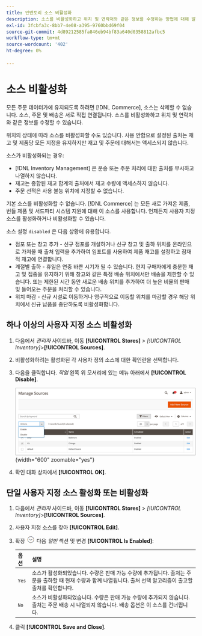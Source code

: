 ```yaml
---
title: 인벤토리 소스 비활성화
description: 소스를 비활성화하고 위치 및 연락처와 같은 정보를 수정하는 방법에 대해 알아봅니다.
exl-id: 3fcbfa3c-8bb7-4e08-a395-9760bbd69f04
source-git-commit: 4d89212585fa846eb94bf83a640d0358812afbc5
workflow-type: tm+mt
source-wordcount: '402'
ht-degree: 0%

---
```


# 소스 비활성화

모든 주문 데이터가에 유지되도록 하려면 [!DNL Commerce], 소스는 삭제할 수 없습니다. 소스, 주문 및 배송은 서로 직접 연결됩니다. 소스를 비활성화하고 위치 및 연락처와 같은 정보를 수정할 수 있습니다.

위치의 상태에 따라 소스를 비활성화할 수도 있습니다. 사용 안함으로 설정된 출처는 재고 및 제품당 모든 지정을 유지하지만 재고 및 주문에 대해서는 액세스되지 않습니다.

소스가 비활성화되는 경우:

- [!DNL Inventory Management] 은 운송 또는 주문 처리에 대한 출처를 무시하고 나열하지 않습니다.
- 재고는 종합된 재고 합계의 출처에서 재고 수량에 액세스하지 않습니다.
- 주문 선적은 사용 불능 위치에 지정할 수 없습니다.

기본 소스를 비활성화할 수 없습니다. [!DNL Commerce] 는 모든 새로 가져온 제품, 번들 제품 및 서드파티 시스템 지원에 대해 이 소스를 사용합니다. 언제든지 사용자 지정 소스를 활성화하거나 비활성화할 수 있습니다.

소스 설정 `disabled` 은 다음 상황에 유용합니다.

- 점포 또는 창고 추가 - 신규 점포를 개설하거나 신규 창고 및 출하 위치를 온라인으로 가져올 때 출처 입력을 추가하여 임포트를 사용하여 제품 재고를 설정하고 잠재적 재고에 연결합니다.
- 계절별 출하 - 휴일은 연중 바쁜 시기가 될 수 있습니다. 현지 구매자에게 충분한 재고 및 집중을 유지하기 위해 창고와 같은 특정 배송 위치에서만 배송을 제한할 수 있습니다. 또는 제한된 시간 동안 새로운 배송 위치를 추가하여 더 높은 비율의 판매 및 들어오는 주문을 처리할 수 있습니다.
- 위치 마감 - 신규 시설로 이동하거나 영구적으로 이동할 위치를 마감할 경우 해당 위치에서 신규 납품을 중단하도록 비활성화합니다.

## 하나 이상의 사용자 지정 소스 비활성화

1. 다음에서 _관리자_ 사이드바, 이동 **[!UICONTROL Stores]** > _[!UICONTROL Inventory]_>**[!UICONTROL Sources]**.

1. 비활성화하려는 활성화된 각 사용자 정의 소스에 대한 확인란을 선택합니다.

1. 다음을 클릭합니다. _작업_ 왼쪽 위 모서리에 있는 메뉴 아래에서 **[!UICONTROL Disable]**.

   ![[!DNL Inventory Management] 소스 - 작업 메뉴](assets/inventory-source-disable.png){width="600" zoomable="yes"}

1. 확인 대화 상자에서 **[!UICONTROL OK]**.

## 단일 사용자 지정 소스 활성화 또는 비활성화

1. 다음에서 _관리자_ 사이드바, 이동 **[!UICONTROL Stores]** > _[!UICONTROL Inventory]_>**[!UICONTROL Sources]**.

1. 사용자 지정 소스를 찾아 **[!UICONTROL Edit]**.

1. 확장 ![확장 선택기](../assets/icon-display-expand.png) 다음 _일반_ 섹션 및 변경 **[!UICONTROL Is Enabled]**:

   | 옵션 | 설명 |
   | ----- | ----- |
   | `Yes` | 소스가 활성화되었습니다. 수량은 판매 가능 수량에 추가됩니다. 출처는 주문을 출하할 때 현재 수량과 함께 나열됩니다. 출처 선택 알고리즘이 출고할 출처를 확인합니다. |
   | `No` | 소스가 비활성화되었습니다. 수량은 판매 가능 수량에 추가되지 않습니다. 출처는 주문 배송 시 나열되지 않습니다. 배송 옵션은 이 소스를 건너뜁니다. |

1. 클릭 **[!UICONTROL Save and Close]**.
